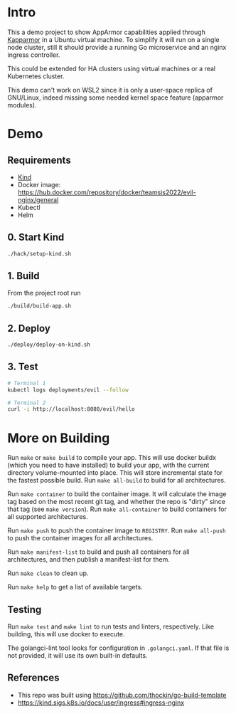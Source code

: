 # Intro
This a demo project to show AppArmor capabilities applied through [Kapparmor](https://github.com/tuxerrante/kapparmor) in a Ubuntu virtual machine.
To simplify it will run on a single node cluster, still it should provide a running Go microservice and an nginx ingress controller.

This could be extended for HA clusters using virtual machines or a real Kubernetes cluster.

This demo can't work on WSL2 since it is only a user-space replica of GNU/Linux, indeed missing some needed kernel space feature (apparmor modules).

# Demo

## Requirements
- [Kind](https://kind.sigs.k8s.io/docs/user/quick-start/)
- Docker image: https://hub.docker.com/repository/docker/teamsis2022/evil-nginx/general
- Kubectl
- Helm

## 0. Start Kind

```bash
./hack/setup-kind.sh
```

## 1. Build
From the project root run
```bash
./build/build-app.sh
```

## 2. Deploy
```bash
./deploy/deploy-on-kind.sh
```

## 3. Test
```bash
# Terminal 1
kubectl logs deployments/evil --follow

# Terminal 2
curl -i http://localhost:8080/evil/hello
```

# More on Building 

Run `make` or `make build` to compile your app.  This will use docker buildx
(which you need to have installed) to build your app, with the current
directory volume-mounted into place.  This will store incremental state for the
fastest possible build.  Run `make all-build` to build for all architectures.

Run `make container` to build the container image.  It will calculate the image
tag based on the most recent git tag, and whether the repo is "dirty" since
that tag (see `make version`).  Run `make all-container` to build containers
for all supported architectures.

Run `make push` to push the container image to `REGISTRY`.  Run `make all-push`
to push the container images for all architectures.

Run `make manifest-list` to build and push all containers for all
architectures, and then publish a manifest-list for them.

Run `make clean` to clean up.

Run `make help` to get a list of available targets.

## Testing

Run `make test` and `make lint` to run tests and linters, respectively.  Like
building, this will use docker to execute.

The golangci-lint tool looks for configuration in `.golangci.yaml`.  If that
file is not provided, it will use its own built-in defaults.

## References
- This repo was built using https://github.com/thockin/go-build-template
- https://kind.sigs.k8s.io/docs/user/ingress#ingress-nginx
